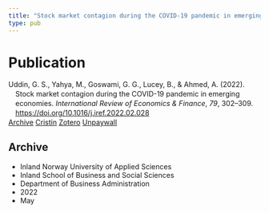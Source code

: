 ```yaml
---
title: "Stock market contagion during the COVID-19 pandemic in emerging economies"
type: pub
---
```

<h1>Publication</h1>
<article id="csl-bib-container-ZM5Z84BZ" class="csl-bib-container">
  <div class="csl-bib-body" style="line-height: 1.35; padding-left: 1em; text-indent:-1em;">
  <div class="csl-entry">Uddin, G. S., Yahya, M., Goswami, G. G., Lucey, B., &amp; Ahmed, A. (2022). Stock market contagion during the COVID-19 pandemic in emerging economies. <i>International Review of Economics &amp; Finance</i>, <i>79</i>, 302&#x2013;309. <a href="https://doi.org/10.1016/j.iref.2022.02.028">https://doi.org/10.1016/j.iref.2022.02.028</a></div>
</div>
  <div class="csl-bib-buttons">
    <a href="#taxonomy-article-ZM5Z84BZ" class="csl-bib-button">Archive</a>
    <a href="https://app.cristin.no/results/show.jsf?id=2026337" alt="Cristin URL" class="csl-bib-button">Cristin</a>
    <a href="http://zotero.org/groups/5022929/items/ZM5Z84BZ" alt="Zotero URL" class="csl-bib-button">Zotero</a>
    <a href="https://doi.org/10.1016/j.iref.2022.02.028" class="csl-bib-button">Unpaywall</a>
  </div>
  <div id="csl-bib-meta-container-ZM5Z84BZ"></div>
</article>
<div id="csl-bib-meta-ZM5Z84BZ" class="csl-bib-meta">
  <article id="taxonomy-article-ZM5Z84BZ" class="taxonomy-article">
    <h1>Archive</h1>
    <ul>
      <li>Inland Norway University of Applied Sciences</li>
      <li>Inland School of Business and Social Sciences</li>
      <li>Department of Business Administration</li>
      <li>2022</li>
      <li>May</li>
    </ul>
  </article>
</div>

